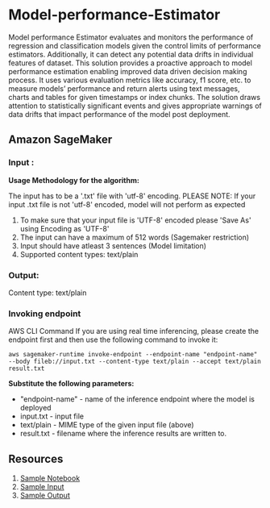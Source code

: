 # Model-performance-Estimator

Model performance Estimator evaluates and monitors the performance of regression and classification models given the control limits of performance estimators. Additionally, it can detect any potential data drifts in individual features of dataset. This solution provides a proactive approach to model performance estimation enabling improved data driven decision making process. It uses various evaluation metrics like accuracy, f1 score, etc. to measure models’ performance and return alerts using text messages, charts and tables for given timestamps or index chunks. The solution draws attention to statistically significant events and gives appropriate warnings of data drifts that impact performance of the model post deployment.

## Amazon SageMaker



### Input :



**Usage Methodology for the algorithm:**



The input has to be a '.txt' file with 'utf-8' encoding. PLEASE NOTE: If your input .txt file is not 'utf-8' encoded, model will not perform as expected
1. To make sure that your input file is 'UTF-8' encoded please 'Save As' using Encoding as 'UTF-8'
2. The input can have a maximum of 512 words (Sagemaker restriction)
3. Input should have atleast 3 sentences (Model limitation)
4. Supported content types: text/plain



### Output:



Content type: text/plain



### Invoking endpoint



AWS CLI Command
If you are using real time inferencing, please create the endpoint first and then use the following command to invoke it:



`aws sagemaker-runtime invoke-endpoint --endpoint-name "endpoint-name" --body fileb://input.txt --content-type text/plain --accept text/plain result.txt`



**Substitute the following parameters:**



* "endpoint-name" - name of the inference endpoint where the model is deployed
* input.txt - input file
* text/plain - MIME type of the given input file (above)
* result.txt - filename where the inference results are written to.



## Resources



1. [Sample Notebook](text_summary_marketplace.ipynb) 
2. [Sample Input](SampleInput)
3. [Sample Output](SampleOutput) 
